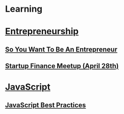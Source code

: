 Learning
========
# [Entrepreneurship](entrepreneurship)
## [So You Want To Be An Entrepreneur](entrepreneurship/SoYouWantToBeAnEntrepreneur.md)
## [Startup Finance Meetup (April 28th)](entrepreneurship/StartupFinance.md)

# [JavaScript](javascript)
## [JavaScript Best Practices](javascript/JavaScriptBestPractices.md)
